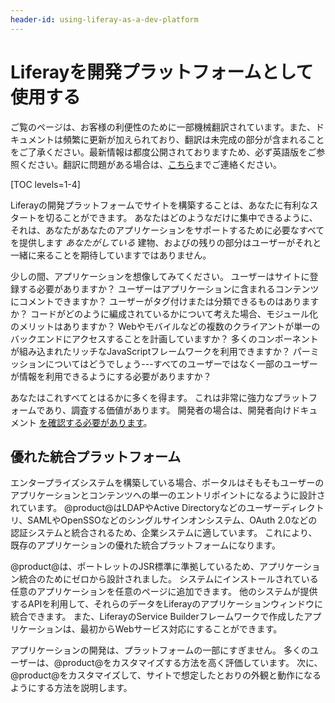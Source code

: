 ```yaml
---
header-id: using-liferay-as-a-dev-platform
---
```


# Liferayを開発プラットフォームとして使用する

<p class="alert alert-info"><span class="wysiwyg-color-blue120">ご覧のページは、お客様の利便性のために一部機械翻訳されています。また、ドキュメントは頻繁に更新が加えられており、翻訳は未完成の部分が含まれることをご了承ください。最新情報は都度公開されておりますため、必ず英語版をご参照ください。翻訳に問題がある場合は、<a href="mailto:support-content-jp@liferay.com">こちら</a>までご連絡ください。</span></p>

[TOC levels=1-4]

Liferayの開発プラットフォームでサイトを構築することは、あなたに有利なスタートを切ることができます。 あなたはどのようなだけに集中できるように、それは、あなたがあなたのアプリケーションをサポートするために必要なすべてを提供します *あなたがしている* 建物、およびの残りの部分はユーザーがそれと一緒に来ることを期待していますではありません。

少しの間、アプリケーションを想像してみてください。 ユーザーはサイトに登録する必要がありますか？ ユーザーはアプリケーションに含まれるコンテンツにコメントできますか？ ユーザーがタグ付けまたは分類できるものはありますか？ コードがどのように編成されているかについて考えた場合、モジュール化のメリットはありますか？ Webやモバイルなどの複数のクライアントが単一のバックエンドにアクセスすることを計画していますか？ 多くのコンポーネントが組み込まれたリッチなJavaScriptフレームワークを利用できますか？ パーミッションについてはどうでしょう---すべてのユーザーではなく一部のユーザーが情報を利用できるようにする必要がありますか？

あなたはこれすべてとはるかに多くを得ます。 これは非常に強力なプラットフォームであり、調査する価値があります。 開発者の場合は、開発者向けドキュメント [を確認する必要があります](/docs/7-1/tutorials/-/knowledge_base/t/introduction-to-liferay-development)。

## 優れた統合プラットフォーム

エンタープライズシステムを構築している場合、ポータルはそもそもユーザーのアプリケーションとコンテンツへの単一のエントリポイントになるように設計されています。 @product@はLDAPやActive Directoryなどのユーザーディレクトリ、SAMLやOpenSSOなどのシングルサインオンシステム、OAuth 2.0などの認証システムと統合されるため、企業システムに適しています。 これにより、既存のアプリケーションの優れた統合プラットフォームになります。

@product@は、ポートレットのJSR標準に準拠しているため、アプリケーション統合のためにゼロから設計されました。 システムにインストールされている任意のアプリケーションを任意のページに追加できます。 他のシステムが提供するAPIを利用して、それらのデータをLiferayのアプリケーションウィンドウに統合できます。 また、LiferayのService Builderフレームワークで作成したアプリケーションは、最初からWebサービス対応にすることができます。

アプリケーションの開発は、プラットフォームの一部にすぎません。 多くのユーザーは、@product@をカスタマイズする方法を高く評価しています。 次に、@product@をカスタマイズして、サイトで想定したとおりの外観と動作になるようにする方法を説明します。
